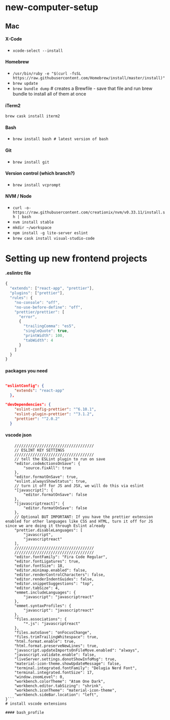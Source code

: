 # new-computer-setup

## Mac

#### X-Code

- `xcode-select --install`

#### Homebrew

- `/usr/bin/ruby -e "$(curl -fsSL https://raw.githubusercontent.com/Homebrew/install/master/install)"`
- `brew update`
- `brew bundle dump` # creates a Brewfile - save that file and run brew bundle to install all of them at once

#### iTerm2

`brew cask install iterm2`

#### Bash

- `brew install bash # latest version of bash`

#### Git

- `brew install git`

#### Version control (which branch?)

- `brew install vcprompt`

#### NVM / Node

- `curl -o- https://raw.githubusercontent.com/creationix/nvm/v0.33.11/install.sh | bash`
- `nvm install stable`
- `mkdir ~/workspace`
- `npm install -g lite-server eslint`
- `brew cask install visual-studio-code`

# Setting up new frontend projects

#### .eslintrc file

```javascript
{
  "extends": ["react-app", "prettier"],
  "plugins": ["prettier"],
  "rules": {
    "no-console": "off",
    "no-use-before-define": "off",
    "prettier/prettier": [
      "error",
      {
        "trailingComma": "es5",
        "singleQuote": true,
        "printWidth": 100,
        "tabWidth": 4
      }
    ]
  }
}
```

#### packages you need

```json

"eslintConfig": {
    "extends": "react-app"
  },

"devDependencies": {
    "eslint-config-prettier": "^6.10.1",
    "eslint-plugin-prettier": "^3.1.2",
    "prettier": "^2.0.2"
  }
```

#### vscode json

````json{
    ///////////////////////////////////
    // ESLINT KEY SETTINGS
    ///////////////////////////////////
    // tell the ESLint plugin to run on save
    "editor.codeActionsOnSave": {
        "source.fixAll": true
    },
    "editor.formatOnSave": true,
    "eslint.alwaysShowStatus": true,
    // turn it off for JS and JSX, we will do this via eslint
    "[javascript]": {
        "editor.formatOnSave": false
    },
    "[javascriptreact]": {
        "editor.formatOnSave": false
    },
    // Optional BUT IMPORTANT: If you have the prettier extension enabled for other languages like CSS and HTML, turn it off for JS since we are doing it through Eslint already
    "prettier.disableLanguages": [
        "javascript",
        "javascriptreact"
    ],
    ///////////////////////////////////
    ///////////////////////////////////
    "editor.fontFamily": "Fira Code Regular",
    "editor.fontLigatures": true,
    "editor.fontSize": 18,
    "editor.minimap.enabled": false,
    "editor.renderControlCharacters": false,
    "editor.renderIndentGuides": false,
    "editor.snippetSuggestions": "top",
    "editor.tabSize": 4,
    "emmet.includeLanguages": {
        "javascript": "javascriptreact"
    },
    "emmet.syntaxProfiles": {
        "javascript": "javascriptreact"
    },
    "files.associations": {
        "*.js": "javascriptreact"
    },
    "files.autoSave": "onFocusChange",
    "files.trimTrailingWhitespace": true,
    "html.format.enable": true,
    "html.format.preserveNewLines": true,
    "javascript.updateImportsOnFileMove.enabled": "always",
    "javascript.validate.enable": false,
    "liveServer.settings.donotShowInfoMsg": true,
    "material-icon-theme.showUpdateMessage": false,
    "terminal.integrated.fontFamily": "Delugia Nerd Font",
    "terminal.integrated.fontSize": 17,
    "window.zoomLevel": 0,
    "workbench.colorTheme": "Atom One Dark",
    "workbench.editor.tabSizing": "shrink",
    "workbench.iconTheme": "material-icon-theme",
    "workbench.sideBar.location": "left",
}```
# install vscode extensions

#### bash_profile
````
